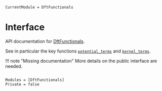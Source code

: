 ```@meta
CurrentModule = DftFunctionals
```

# Interface

API documentation for
[DftFunctionals](https://github.com/JuliaMolSim/DftFunctionals.jl).

See in particular the key functions [`potential_terms`](@ref) and
[`kernel_terms`](@ref).

!!! note "Missing documentation"
    More details on the public interface are needed.

```@index
```

```@autodocs
Modules = [DftFunctionals]
Private = false
```
